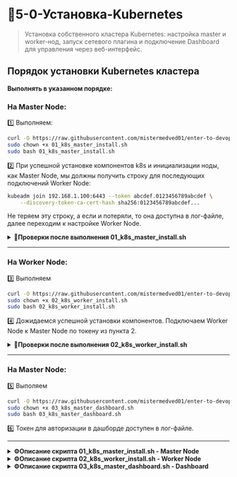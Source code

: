# 🔨5-0-Установка-Kubernetes
>Установка собственного кластера Kubernetes: настройка master и worker-нод, запуск сетевого плагина и подключение Dashboard для управления через веб-интерфейс.

## Порядок установки Kubernetes кластера

**Выполнять в указанном порядке:**

### На Master Node:
1️⃣ Выполняем:

```bash
curl -O https://raw.githubusercontent.com/mistermedved01/enter-to-devops/master/05-Container-Orchestration/scrips/01_k8s_master_install.sh
sudo chown +x 01_k8s_master_install.sh
sudo bash 01_k8s_master_install.sh
```


2️⃣ При успешной установке компонентов k8s и инициализации ноды, как Master Node, мы должны получить строку для последующих подключений Worker Node:

```bash
kubeadm join 192.168.1.100:6443 --token abcdef.0123456789abcdef \
    --discovery-token-ca-cert-hash sha256:0123456789abcdef...
```

Не теряем эту строку, а если и потеряли, то она доступна в лог-файле, далее переходим к настройке Worker Node.

<details>
<summary><b>🔧Проверки после выполнения 01_k8s_master_install.sh</b></summary>

---

**1. Проверка состояния ноды:**
```bash
kubectl get nodes
```
**Ожидаемый результат:**
```bash
NAME         STATUS   ROLES           AGE   VERSION
master-node  Ready    control-plane   5m    v1.28.2
```

**2. Проверка системных подов:**
```bash
kubectl get pods -n kube-system
```
**Ожидаемый результат:** Все поды в статусе `Running`
```bash
NAME                               READY   STATUS    RESTARTS   AGE
coredns-5dd5756b68-bqjzv           1/1     Running   0          5m
etcd-master-node                   1/1     Running   0          5m
kube-apiserver-master-node         1/1     Running   0          5m
kube-controller-manager-master-node1/1     Running   0          5m
kube-proxy-x8w9f                   1/1     Running   0          5m
kube-scheduler-master-node         1/1     Running   0          5m
```

**3. Проверка сети Flannel:**
```bash
kubectl get pods -n kube-system | grep flannel
```
**Ожидаемый результат:**
```bash
kube-flannel-ds-abcde             1/1     Running   0          3m
```

**4. Проверка информации о кластере:**
```bash
kubectl cluster-info
```

**5. Получение токена для Worker Node:**
```bash
kubeadm token create --print-join-command
```
**Пример вывода:**
```bash
kubeadm join 192.168.1.100:6443 --token abcdef.0123456789abcdef \
    --discovery-token-ca-cert-hash sha256:0123456789abcdef...
```

**6. Проверка конфигурации kubectl:**
```bash
kubectl config view
kubectl version --short
```

---

### Если есть проблемы:

**Перезапуск kubelet:**
```bash
sudo systemctl restart kubelet
```

**Проверка логов:**
```bash
sudo journalctl -u kubelet -f
kubectl describe node master-node
```

</details>

---

### На Worker Node:
3️⃣ Выполняем 

```bash
curl -O https://raw.githubusercontent.com/mistermedved01/enter-to-devops/master/05-Container-Orchestration/scrips/02_k8s_worker_install.sh
sudo chown +x 02_k8s_worker_install.sh
sudo bash 02_k8s_worker_install.sh
```

4️⃣ Дожидаемся успешной установки компонентов. Подключаем Worker Node к Master Node по токену из пункта 2.

<details>
<summary><b>🔧Проверки после выполнения 02_k8s_worker_install.sh</b></summary>

---

1. **На Master Node получить команду join:**
```bash
kubeadm token create --print-join-command
```

2. **На Worker Node выполнить команду join:**
```bash
sudo kubeadm join <master-ip>:6443 --token <token> --discovery-token-ca-cert-hash <hash>
```

3. **Проверить подключение на Master Node:**
```bash
kubectl get nodes
```

**Ожидаемый результат:**
```bash
NAME         STATUS   ROLES           AGE   VERSION
master-node  Ready    control-plane   10m   v1.28.2
worker-node  Ready    <none>          2m    v1.28.2
```

</details>

---

### На Master Node:
5️⃣ Выполяем 

```bash
curl -O https://raw.githubusercontent.com/mistermedved01/enter-to-devops/master/05-Container-Orchestration/scrips/03_k8s_master_dashboard.sh
sudo chown +x 03_k8s_master_dashboard.sh
sudo bash 03_k8s_master_dashboard.sh
```

6️⃣ Токен для авторизации в дашборде доступен в лог-файле.

---


<details>
<summary><b>⚙️Описание скрипта 01_k8s_master_install.sh - Master Node</b></summary>

---

## Что делает скрипт:

### 1. Подготовка системы
- Загрузка сетевых модулей ядра
- Настройка sysctl параметров
- Настройка автозагрузки модулей

### 2. Установка containerd
- Установка и настройка container runtime
- Включение systemd cgroup driver

### 3. Установка Kubernetes компонентов
- kubeadm, kubelet, kubectl
- Добавление официального репозитория Kubernetes

### 4. Инициализация кластера
- Инициализация Control Plane
- Настройка pod network CIDR

### 5. Настройка сети
- Установка CNI плагинов
- Развертывание Flannel network plugin

### 6. Финальная настройка
- Настройка kubectl для пользователя
- Проверка состояния кластера
- Генерация токена для worker нод

**Результат:** Готовый Master Node с работающим Control Plane

</details>

<details>
<summary><b>⚙️Описание скрипта 02_k8s_worker_install.sh - Worker Node</b></summary>

## Что делает скрипт:

### 1. Базовая подготовка (аналогично Master)
- Загрузка сетевых модулей ядра
- Настройка sysctl параметров
- Настройка автозагрузки модулей

### 2. Установка containerd
- Установка и настройка container runtime
- Включение systemd cgroup driver

### 3. Установка Kubernetes компонентов
- kubelet, kubeadm, kubectl
- Добавление официального репозитория

### 4. Установка CNI плагинов
- Обязательная установка сетевых плагинов
- Подготовка к подключению к кластеру

### 5. Инструкции для подключения
- Скрипт показывает дальнейшие действия
- Необходимо выполнить команду join с Master

**Особенность:** Скрипт только подготавливает систему, подключение выполняется вручную

</details>

<details>
<summary><b>⚙️Описание скрипта 03_k8s_master_dashboard.sh - Dashboard</b></summary>

---

## Что делает скрипт:

### 1. Проверка кластера
- Проверка подключения к Kubernetes API
- Валидация работоспособности кластера

### 2. Установка Dashboard
- Развертывание официального Kubernetes Dashboard v2.7.0
- Установка в namespace kubernetes-dashboard

### 3. Настройка доступа
- Создание Service Account admin-user
- Настройка ClusterRoleBinding с правами cluster-admin
- Создание NodePort сервиса на порту 30001

### 4. Настройка сети
- Создание NodePort сервиса для внешнего доступа
- Порт 30001 → 443 → 8443 (контейнер Dashboard)

### 5. Генерация токена
- Автоматическое создание токена аутентификации
- Отображение токена и URL для доступа

### 6. Альтернативный доступ
- Настройка port-forward для локального доступа
- Альтернативный URL через порт 8443

**Результат:** Полностью настроенный веб-интерфейс управления кластером

</details>